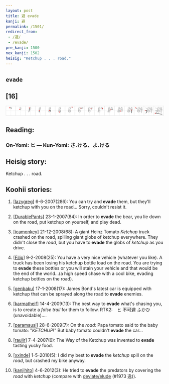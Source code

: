 ```yaml
---
layout: post
title: 避 evade
kanji: 避
permalink: /1501/
redirect_from:
 - /避/
 - /evade/
pre_kanji: 1500
nex_kanji: 1502
heisig: "Ketchup . . . road."
---
```


## `evade`

## [16]

<div class="stroke"><img src="../images/E981BF.png" /></div>

## Reading:

### On-Yomi: ヒ &mdash; Kun-Yomi: さ.ける、よ.ける

## Heisig story:

Ketchup . . . road.

## Koohii stories:

1) [<a href="http://kanji.koohii.com/profile/lazygreg">lazygreg</a>] 6-6-2007(286): You can try and<strong> evade</strong> them, but they&#039;ll ketchup with you on the road... Sorry, couldn&#039;t resist it.

2) [<a href="http://kanji.koohii.com/profile/DurablePants">DurablePants</a>] 23-1-2007(84): In order to<strong> evade</strong> the bear, you lie down on the road, put ketchup on yourself, and play dead.

3) [<a href="http://kanji.koohii.com/profile/icamonkey">icamonkey</a>] 21-12-2008(68): A giant Heinz Tomato <em>Ketchup</em> truck crashed on the road, spilling giant globs of ketchup everywhere. They didn&#039;t close the <em>road</em>, but you have to<strong> evade</strong> the globs of <em>ketchup</em> as you drive.

4) [<a href="http://kanji.koohii.com/profile/Filip">Filip</a>] 9-2-2008(25): You have a very nice vehicle (whatever you like). A truck has been losing his ketchup bottle load on the road. You are trying to<strong> evade</strong> these bottles or you will stain your vehicle and that would be the end of the world...(a high speed chase with a cool bike, evading ketchup bottles on the road).

5) [<a href="http://kanji.koohii.com/profile/genbaku">genbaku</a>] 17-1-2008(17): James Bond&#039;s latest car is equipped with ketchup that can be sprayed along the road to<strong> evade</strong> enemies.

6) [<a href="http://kanji.koohii.com/profile/karmatheif">karmatheif</a>] 14-4-2009(13): The best way to<strong> evade</strong> what&#039;s chasing you, is to create a <em>false trail</em> for them to follow. RTK2:　ヒ 不可避 ふかひ(unavoidable)….

7) [<a href="http://kanji.koohii.com/profile/paramausi">paramausi</a>] 28-6-2009(7): On the <em>road</em>: Papa tomato said to the baby tomato: &quot;<em>KETCHUP</em>!&quot; But baby tomato couldn&#039;t<strong> evade</strong> the car...

8) [<a href="http://kanji.koohii.com/profile/raulir">raulir</a>] 7-4-2007(6): The Way of the Ketchup was invented to<strong> evade</strong> tasting yucky food.

9) [<a href="http://kanji.koohii.com/profile/xxinde">xxinde</a>] 1-5-2010(5): I did my best to<strong> evade</strong> the <em>ketchup</em> spill on the <em>road</em>, but crashed my bike anyway.

10) [<a href="http://kanji.koohii.com/profile/kanjihito">kanjihito</a>] 4-6-2012(3): He tried to<strong> evade</strong> the predators by covering the <em>road</em> with <em>ketchup</em> (compare with <a href="../1973">deviate/elude</a> (#1973 逸)).
